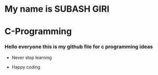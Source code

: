 # My name is SUBASH GIRI

# C-Programming

### Hello everyone this is my github file for c programming ideas 

- Never stop learning 

- Happy coding 
